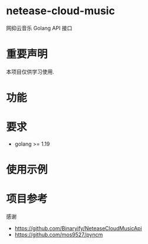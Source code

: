 # netease-cloud-music

网抑云音乐 Golang API 接口

# 重要声明

本项目仅供学习使用.

# 功能

# 要求

- golang >= 1.19

# 使用示例

# 项目参考

感谢

- https://github.com/Binaryify/NeteaseCloudMusicApi
- https://github.com/mos9527/pyncm